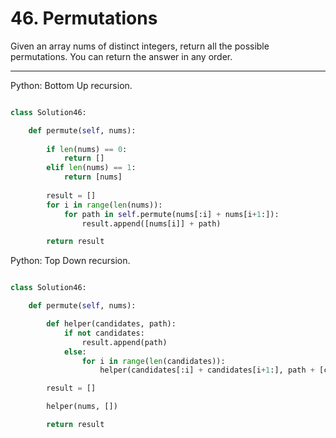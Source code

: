 # 46. Permutations

Given an array nums of distinct integers, return all the possible permutations.
You can return the answer in any order.

---

Python: Bottom Up recursion.

```python

class Solution46:

    def permute(self, nums):
        
        if len(nums) == 0:
            return []
        elif len(nums) == 1:
            return [nums]
        
        result = []
        for i in range(len(nums)):
            for path in self.permute(nums[:i] + nums[i+1:]):
                result.append([nums[i]] + path)

        return result
```

Python: Top Down recursion.

```python

class Solution46:

    def permute(self, nums):

        def helper(candidates, path):
            if not candidates:
                result.append(path)
            else:
                for i in range(len(candidates)):
                    helper(candidates[:i] + candidates[i+1:], path + [candidates[i]])

        result = []

        helper(nums, [])

        return result
```
